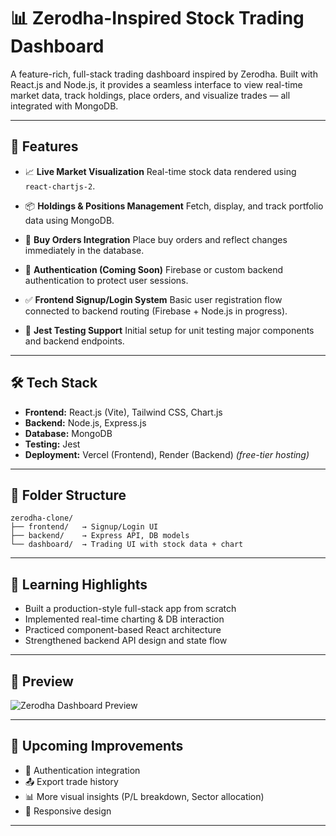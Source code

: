 # 📊 Zerodha-Inspired Stock Trading Dashboard

A feature-rich, full-stack trading dashboard inspired by Zerodha. Built with React.js and Node.js, it provides a seamless interface to view real-time market data, track holdings, place orders, and visualize trades — all integrated with MongoDB.

---

## 🚀 Features

* 📈 **Live Market Visualization**
  Real-time stock data rendered using `react-chartjs-2`.

* 📦 **Holdings & Positions Management**
  Fetch, display, and track portfolio data using MongoDB.

* 🛒 **Buy Orders Integration**
  Place buy orders and reflect changes immediately in the database.

* 🔐 **Authentication (Coming Soon)**
  Firebase or custom backend authentication to protect user sessions.

* ✅ **Frontend Signup/Login System**
  Basic user registration flow connected to backend routing (Firebase + Node.js in progress).

* 🧪 **Jest Testing Support**
  Initial setup for unit testing major components and backend endpoints.

---

## 🛠️ Tech Stack

* **Frontend:** React.js (Vite), Tailwind CSS, Chart.js
* **Backend:** Node.js, Express.js
* **Database:** MongoDB
* **Testing:** Jest
* **Deployment:** Vercel (Frontend), Render (Backend) *(free-tier hosting)*

---

## 📁 Folder Structure

```
zerodha-clone/
├── frontend/   → Signup/Login UI
├── backend/    → Express API, DB models
└── dashboard/  → Trading UI with stock data + chart
```

---

## 🧠 Learning Highlights

* Built a production-style full-stack app from scratch
* Implemented real-time charting & DB interaction
* Practiced component-based React architecture
* Strengthened backend API design and state flow

---

## 📸 Preview

![Zerodha Dashboard Preview](https://zerodha-front-smoky.vercel.app/)

---

## 📌 Upcoming Improvements

* 🔐 Authentication integration
* 📤 Export trade history
* 📊 More visual insights (P/L breakdown, Sector allocation)
* 📱 Responsive design

---
